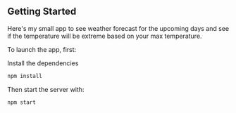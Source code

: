 ## Getting Started

Here's my small app to see weather forecast for the upcoming days and see if the temperature will be extreme based on
your max temperature.

To launch the app, first:

Install the dependencies

```bash
npm install
```

Then start the server with:

```bash
npm start
```